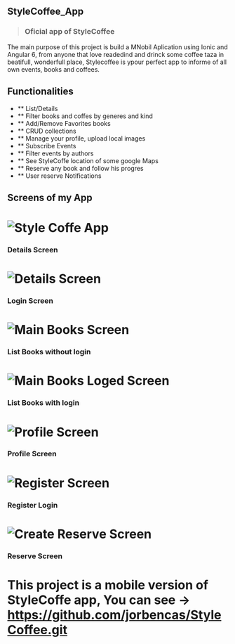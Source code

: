 ## StyleCoffee_App

> ### Oficial app of StyleCoffee 

The main purpose of this project is build a MNobil Aplication using Ionic and Angular 6, from anyone that love readedind and drinck some coffee taza in beatifull, wonderfull place, Stylecoffee is ypour perfect app to informe of all own events, books and coffees.

## Functionalities
+ ** List/Details
+ ** Filter books and coffes by generes and kind
+ ** Add/Remove Favorites books
+ ** CRUD collections
+ ** Manage your profile, upload local images
+ ** Subscribe Events
+ ** Filter events by authors
+ ** See StyleCoffe location of some google Maps
+ ** Reserve any book and follow his progres
+ ** User reserve Notifications

## Screens of my App

# ![Style Coffe App](./Screenshots/Detalle.PNG)
### Details Screen

# ![Details Screen ](./Screenshots/login.PNG)
### Login Screen

# ![Main Books Screen ](./Screenshots/Principal_libros.PNG)
### List Books without login 

# ![Main Books Loged Screen ](./Screenshots/Principal_login.PNG)
### List Books with login 

# ![Profile Screen ](./Screenshots/profile.PNG)
### Profile Screen 

# ![Register Screen ](./Screenshots/registro.PNG)
### Register Login 

# ![Create Reserve Screen ](./Screenshots/reserva.PNG)
### Reserve Screen 

 # This project is a mobile version of StyleCoffe app, You can see -> https://github.com/jorbencas/StyleCoffee.git